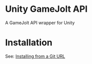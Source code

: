# Unity GameJolt API
A GameJolt API wrapper for Unity

# Installation
See: [Installing from a Git URL](https://docs.unity3d.com/Manual/upm-ui-giturl.html)
